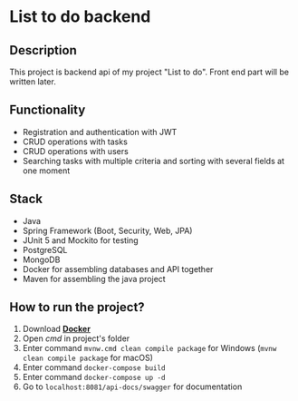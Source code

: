 # List to do backend

## Description

This project is backend api of my project "List to do". Front end part will be written later.

## Functionality

- Registration and authentication with JWT
- CRUD operations with tasks
- CRUD operations with users
- Searching tasks with multiple criteria and sorting with several fields at one moment

## Stack

- Java
- Spring Framework (Boot, Security, Web, JPA)
- JUnit 5 and Mockito for testing
- PostgreSQL
- MongoDB
- Docker for assembling databases and API together
- Maven for assembling the java project

## How to run the project?

1. Download [**Docker**](https://www.docker.com/products/docker-desktop/)
2. Open *cmd* in project's folder
3. Enter command ```mvnw.cmd clean compile package``` for Windows (```mvnw clean compile package``` for macOS)
4. Enter command ```docker-compose build```
5. Enter command ```docker-compose up -d```
6. Go to ```localhost:8081/api-docs/swagger``` for documentation
